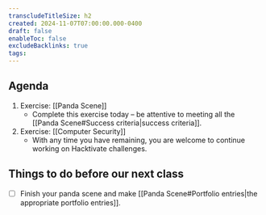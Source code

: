 ```yaml
---
transcludeTitleSize: h2
created: 2024-11-07T07:00:00.000-0400
draft: false
enableToc: false
excludeBacklinks: true
tags:
---
```

## Agenda
1. Exercise: [[Panda Scene]]
	- Complete this exercise today – be attentive to meeting all the [[Panda Scene#Success criteria|success criteria]].
2. Exercise: [[Computer Security]]
	- With any time you have remaining, you are welcome to continue working on Hacktivate challenges.
## Things to do before our next class
- [ ] Finish your panda scene and make [[Panda Scene#Portfolio entries|the appropriate portfolio entries]].